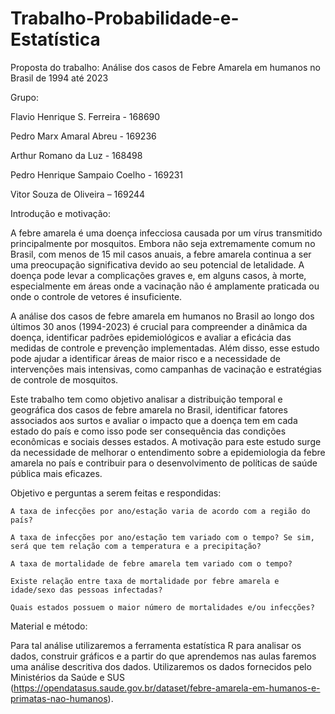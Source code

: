 # Trabalho-Probabilidade-e-Estatística

Proposta do trabalho: Análise dos casos de Febre Amarela em humanos no Brasil de 1994 até 2023 

 

Grupo: 

Flavio Henrique S. Ferreira - 168690 

Pedro Marx Amaral Abreu - 169236 

Arthur Romano da Luz - 168498 

Pedro Henrique Sampaio Coelho - 169231 

Vitor Souza de Oliveira – 169244 

 

Introdução e motivação:  

 

A febre amarela é uma doença infecciosa causada por um vírus transmitido principalmente por mosquitos. Embora não seja extremamente comum no Brasil, com menos de 15 mil casos anuais, a febre amarela continua a ser uma preocupação significativa devido ao seu potencial de letalidade. A doença pode levar a complicações graves e, em alguns casos, à morte, especialmente em áreas onde a vacinação não é amplamente praticada ou onde o controle de vetores é insuficiente. 

A análise dos casos de febre amarela em humanos no Brasil ao longo dos últimos 30 anos (1994-2023) é crucial para compreender a dinâmica da doença, identificar padrões epidemiológicos e avaliar a eficácia das medidas de controle e prevenção implementadas. Além disso, esse estudo pode ajudar a identificar áreas de maior risco e a necessidade de intervenções mais intensivas, como campanhas de vacinação e estratégias de controle de mosquitos. 

Este trabalho tem como objetivo analisar a distribuição temporal e geográfica dos casos de febre amarela no Brasil, identificar fatores associados aos surtos e avaliar o impacto que a doença tem em cada estado do país e como isso pode ser consequência das condições econômicas e sociais desses estados. A motivação para este estudo surge da necessidade de melhorar o entendimento sobre a epidemiologia da febre amarela no país e contribuir para o desenvolvimento de políticas de saúde pública mais eficazes. 

 

Objetivo e perguntas a serem feitas e respondidas: 

 

    A taxa de infecções por ano/estação varia de acordo com a região do país?

    A taxa de infecções por ano/estação tem variado com o tempo? Se sim, será que tem relação com a temperatura e a precipitação? 

    A taxa de mortalidade de febre amarela tem variado com o tempo? 

    Existe relação entre taxa de mortalidade por febre amarela e idade/sexo das pessoas infectadas? 

    Quais estados possuem o maior número de mortalidades e/ou infecções?

 

Material e método: 

 

Para tal análise utilizaremos a ferramenta estatística R para analisar os dados, construir gráficos e a partir do que aprendemos nas aulas faremos uma análise descritiva dos dados. Utilizaremos os dados fornecidos pelo Ministérios da Saúde e SUS (https://opendatasus.saude.gov.br/dataset/febre-amarela-em-humanos-e-primatas-nao-humanos).  

